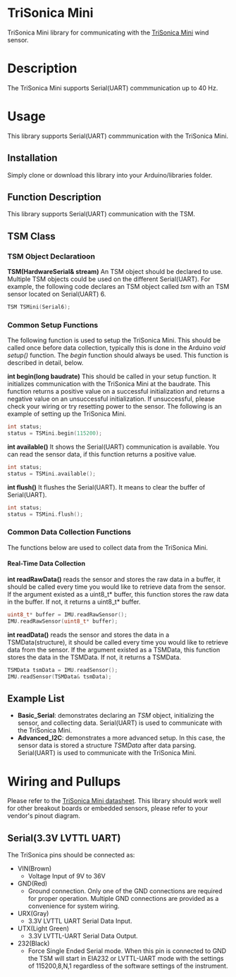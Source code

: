 # TriSonica Mini
TriSonica Mini library for communicating with the [TriSonica Mini](https://anemoment.com/features/) wind sensor.

# Description
The TriSonica Mini supports Serial(UART) commmunication up to 40 Hz.

# Usage
This library supports Serial(UART) commmunication with the TriSonica Mini.

## Installation
Simply clone or download this library into your Arduino/libraries folder.

## Function Description
This library supports Serial(UART) communication with the TSM.

## TSM Class

### TSM Object Declaratioon

**TSM(HardwareSerial& stream)**
An TSM object should be declared to use. Multiple TSM objects could be used on the different Serial(UART). For example, the following code declares an TSM object called *tsm* with an TSM sensor located on Serial(UART) 6.

```C++
TSM TSMini(Serial6);
```

### Common Setup Functions
The following function is used to setup the TriSonica Mini. This should be called once before data collection, typically this is done in the Arduino *void setup()* function. The *begin* function should always be used. This function is described in detail, below.

**int begin(long baudrate)**
This should be called in your setup function. It initializes communication with the TriSonica Mini at the baudrate. This function returns a positive value on a successful initialization and returns a negative value on an unsuccessful initialization. If unsuccessful, please check your wiring or try resetting power to the sensor. The following is an example of setting up the TriSonica Mini.

```C++
int status;
status = TSMini.begin(115200);
```

**int available()**
It shows the Serial(UART) communication is available. You can read the sensor data, if this function returns a positive value.

```C++
int status;
status = TSMini.available();
```

**int flush()**
It flushes the Serial(UART). It means to clear the buffer of Serial(UART).

```C++
int status;
status = TSMini.flush();
```

### Common Data Collection Functions
The functions below are used to collect data from the TriSonica Mini.

#### Real-Time Data Collection
**int readRawData()** reads the sensor and stores the raw data in a buffer, it should be called every time you would like to retrieve data from the sensor. If the argument existed as a uint8_t* buffer, this function stores the raw data in the buffer. If not, it returns a uint8_t* buffer.

```C++
uint8_t* buffer = IMU.readRawSensor();
IMU.readRawSensor(uint8_t* buffer);
```

**int readData()** reads the sensor and stores the data in a TSMData(structure), it should be called every time you would like to retrieve data from the sensor. If the argument existed as a TSMData, this function stores the data in the TSMData. If not, it returns a TSMData.

```C++
TSMData tsmData = IMU.readSensor();
IMU.readSensor(TSMData& tsmData);
```

## Example List

* **Basic_Serial**: demonstrates declaring an *TSM* object, initializing the sensor, and collecting data. Serial(UART) is used to communicate with the TriSonica Mini.
* **Advanced_I2C**: demonstrates a more advanced setup. In this case, the sensor data is stored a structure *TSMData* after data parsing. Serial(UART) is used to communicate with the TriSonica Mini.

# Wiring and Pullups

Please refer to the [TriSonica Mini datasheet](https://anemoment.com/wp-content/uploads/2021/07/TSM-User-Manual-2021-07-09.pdf). This library should work well for other breakout boards or embedded sensors, please refer to your vendor's pinout diagram.

## Serial(3.3V LVTTL UART)
The TriSonica pins should be connected as:
   * VIN(Brown)
     * Voltage Input of 9V to 36V
   * GND(Red)
     * Ground connection. Only one of the GND connections are required for proper operation. Multiple GND connections are provided as a convenience for system wiring.
   * URX(Gray)
     * 3.3V LVTTL UART Serial Data Input.
   * UTX(Light Green)
     * 3.3V LVTTL-UART Serial Data Output.
   * 232(Black)
     * Force Single Ended Serial mode. When this pin is connected to GND the TSM will start in EIA232 or LVTTL-UART mode with the settings of 115200,8,N,1 regardless of the software settings of the instrument.
